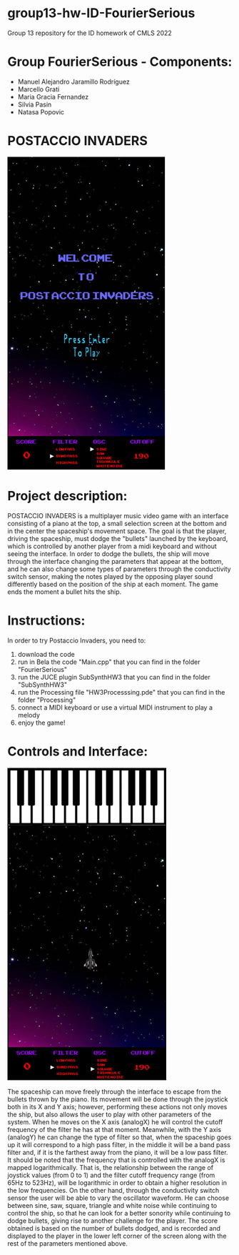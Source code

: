 # group13-hw-ID-FourierSerious
Group 13 repository for the ID homework of CMLS 2022

# Group FourierSerious - Components:
- Manuel Alejandro Jaramillo Rodríguez
- Marcello Grati
- Maria Gracia Fernandez
- Silvia Pasin
- Natasa Popovic

# POSTACCIO INVADERS
![GUI1](https://github.com/polimi-cmls-22/group13-hw-ID-FourierSerious/blob/main/GUI1.png?raw=true)

# Project description:
POSTACCIO INVADERS is a multiplayer music video game with an interface consisting of a piano at the top, a small selection screen at the bottom and in the center the spaceship's movement space. The goal is that the player, driving the spaceship, must dodge the "bullets" launched by the keyboard, which is controlled by another player from a midi keyboard and without seeing the interface. In order to dodge the bullets, the ship will move through the interface changing the parameters that appear at the bottom, and he can also change some types of parameters through the conductivity switch sensor, making the notes played by the opposing player sound differently based on the position of the ship at each moment. The game ends the moment a bullet hits the ship.

# Instructions:
In order to try Postaccio Invaders, you need to:
1. download the code
2. run in Bela the code "Main.cpp" that you can find in the folder "FourierSerious"
3. run the JUCE plugin SubSynthHW3 that you can find in the folder "SubSynthHW3"
4. run the Processing file "HW3Processsing.pde" that you can find in the folder "Processing"
5. connect a MIDI keyboard or use a virtual MIDI instrument to play a melody
6. enjoy the game!


# Controls and Interface:

![GUI](https://github.com/polimi-cmls-22/group13-hw-ID-FourierSerious/blob/main/GUI.png?raw=true) 

The spaceship can move freely through the interface to escape from the bullets thrown by the piano. Its movement will be done through the joystick both in its X and Y axis; however, performing these actions not only moves the ship, but also allows the user to play with other parameters of the system. When he moves on the X axis (analogX) he will control the cutoff frequency of the filter he has at that moment. Meanwhile, with the Y axis (analogY) he can change the type of filter so that, when the spaceship goes up it will correspond to a high pass filter, in the middle it will be a band pass filter and, if it is the farthest away from the piano, it will be a low pass filter. It should be noted that the frequency that is controlled with the analogX is mapped logarithmically. That is, the relationship between the range of joystick values (from 0 to 1) and the filter cutoff frequency range (from 65Hz to 523Hz), will be logarithmic in order to obtain a higher resolution in the low frequencies.
      On the other hand, through the conductivity switch sensor the user will be able to vary the oscillator waveform. He can choose between sine, saw, square, triangle and white noise while continuing to control the ship, so that he can look for a better sonority while continuing to dodge bullets, giving rise to another challenge for the player.
      The score obtained is based on the number of bullets dodged, and is recorded and displayed to the player in the lower left corner of the screen along with the rest of the parameters mentioned above.
